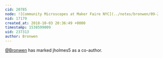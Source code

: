 ```yaml
---
cid: 20785
node: ![Community Microscopes at Maker Faire NYC](../notes/bronwen/09-26-2018/community-microscopes-at-maker-faire-nyc)
nid: 17179
created_at: 2018-10-03 20:36:49 +0000
timestamp: 1538599009
uid: 237313
author: Bronwen
---
```


 [@Bronwen](/profile/Bronwen) has marked jholmes5 as a co-author. 